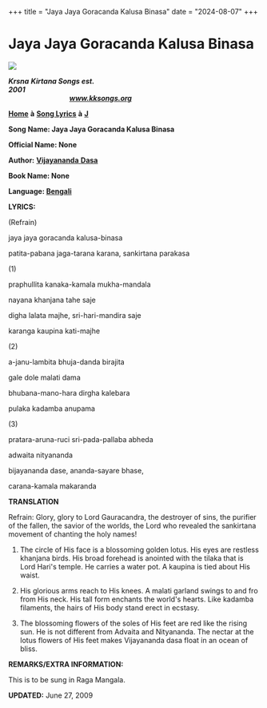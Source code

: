 +++
title = "Jaya Jaya Goracanda Kalusa Binasa"
date = "2024-08-07"
+++

# Jaya Jaya Goracanda Kalusa Binasa
**[![](http://kksongs.org/image_files/image002.jpg)](http://kksongs.org/)**

**_Krsna_** **_Kirtana Songs est. 2001_**                                                                                                                                                      **_www.kksongs.org_**

**[Home](http://kksongs.org/)** **à** **[Song Lyrics](http://kksongs.org/lyrics.html)** **à** **[J](http://kksongs.org/songs/song_j.html)**

**Song Name: Jaya Jaya Goracanda Kalusa Binasa**

**Official Name: None**

**Author:** [**Vijayananda** **Dasa**](http://kksongs.org/authors/list/vijayananda.html)

**Book Name: None**

**Language: [Bengali](http://kksongs.org/language/list/bengali.html)**

**LYRICS:**

(Refrain)

jaya jaya goracanda kalusa-binasa

patita-pabana jaga-tarana karana, sankirtana parakasa

(1)

praphullita kanaka-kamala mukha-mandala

nayana khanjana tahe saje

digha lalata majhe, sri-hari-mandira saje

karanga kaupina kati-majhe

(2)

a-janu-lambita bhuja-danda birajita

gale dole malati dama

bhubana-mano-hara dirgha kalebara

pulaka kadamba anupama

(3)

pratara-aruna-ruci sri-pada-pallaba abheda

adwaita nityananda

bijayananda dase, ananda-sayare bhase,

carana\-kamala makaranda

**TRANSLATION**

Refrain: Glory, glory to Lord Gauracandra, the destroyer of sins, the purifier of the fallen, the savior of the worlds, the Lord who revealed the sankirtana movement of chanting the holy names!

1) The circle of His face is a blossoming golden lotus. His eyes are restless khanjana birds. His broad forehead is anointed with the tilaka that is Lord Hari's temple. He carries a water pot. A kaupina is tied about His waist.

2) His glorious arms reach to His knees. A malati garland swings to and fro from His neck. His tall form enchants the world's hearts. Like kadamba filaments, the hairs of His body stand erect in ecstasy.

3) The blossoming flowers of the soles of His feet are red like the rising sun. He is not different from Advaita and Nityananda. The nectar at the lotus flowers of His feet makes Vijayananda dasa float in an ocean of bliss.

**REMARKS/EXTRA INFORMATION:**

This is to be sung in Raga Mangala.

**UPDATED:** June 27, 2009
